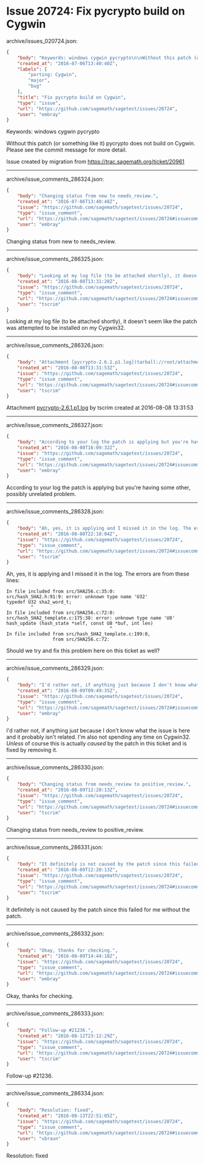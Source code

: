 # Issue 20724: Fix pycrypto build on Cygwin

archive/issues_020724.json:
```json
{
    "body": "Keywords: windows cygwin pycrypto\n\nWithout this patch (or something like it) pycrypto does not build on Cygwin.  Please see the commit message for more detail.\n\nIssue created by migration from https://trac.sagemath.org/ticket/20961\n\n",
    "created_at": "2016-07-06T13:40:40Z",
    "labels": [
        "porting: Cygwin",
        "major",
        "bug"
    ],
    "title": "Fix pycrypto build on Cygwin",
    "type": "issue",
    "url": "https://github.com/sagemath/sagetest/issues/20724",
    "user": "embray"
}
```
Keywords: windows cygwin pycrypto

Without this patch (or something like it) pycrypto does not build on Cygwin.  Please see the commit message for more detail.

Issue created by migration from https://trac.sagemath.org/ticket/20961





---

archive/issue_comments_286324.json:
```json
{
    "body": "Changing status from new to needs_review.",
    "created_at": "2016-07-06T13:40:48Z",
    "issue": "https://github.com/sagemath/sagetest/issues/20724",
    "type": "issue_comment",
    "url": "https://github.com/sagemath/sagetest/issues/20724#issuecomment-286324",
    "user": "embray"
}
```

Changing status from new to needs_review.



---

archive/issue_comments_286325.json:
```json
{
    "body": "Looking at my log file (to be attached shortly), it doesn't seem like the patch was attempted to be installed on my Cygwin32.",
    "created_at": "2016-08-08T13:31:20Z",
    "issue": "https://github.com/sagemath/sagetest/issues/20724",
    "type": "issue_comment",
    "url": "https://github.com/sagemath/sagetest/issues/20724#issuecomment-286325",
    "user": "tscrim"
}
```

Looking at my log file (to be attached shortly), it doesn't seem like the patch was attempted to be installed on my Cygwin32.



---

archive/issue_comments_286326.json:
```json
{
    "body": "Attachment [pycrypto-2.6.1.p1.log](tarball://root/attachments/some-uuid/ticket20961/pycrypto-2.6.1.p1.log) by tscrim created at 2016-08-08 13:31:53",
    "created_at": "2016-08-08T13:31:53Z",
    "issue": "https://github.com/sagemath/sagetest/issues/20724",
    "type": "issue_comment",
    "url": "https://github.com/sagemath/sagetest/issues/20724#issuecomment-286326",
    "user": "tscrim"
}
```

Attachment [pycrypto-2.6.1.p1.log](tarball://root/attachments/some-uuid/ticket20961/pycrypto-2.6.1.p1.log) by tscrim created at 2016-08-08 13:31:53



---

archive/issue_comments_286327.json:
```json
{
    "body": "According to your log the patch is applying but you're having some other, possibly unrelated problem.",
    "created_at": "2016-08-08T16:09:32Z",
    "issue": "https://github.com/sagemath/sagetest/issues/20724",
    "type": "issue_comment",
    "url": "https://github.com/sagemath/sagetest/issues/20724#issuecomment-286327",
    "user": "embray"
}
```

According to your log the patch is applying but you're having some other, possibly unrelated problem.



---

archive/issue_comments_286328.json:
```json
{
    "body": "Ah, yes, it is applying and I missed it in the log. The errors are from these lines:\n\n```\nIn file included from src/SHA256.c:35:0:\nsrc/hash_SHA2.h:91:9: error: unknown type name 'U32'\ntypedef U32 sha2_word_t;\n         ^\nIn file included from src/SHA256.c:72:0:\nsrc/hash_SHA2_template.c:175:38: error: unknown type name 'U8'\nhash_update (hash_state *self, const U8 *buf, int len)\n                                      ^\nIn file included from src/hash_SHA2_template.c:199:0,\n                 from src/SHA256.c:72:\n```\n\nShould we try and fix this problem here on this ticket as well?",
    "created_at": "2016-08-08T22:18:04Z",
    "issue": "https://github.com/sagemath/sagetest/issues/20724",
    "type": "issue_comment",
    "url": "https://github.com/sagemath/sagetest/issues/20724#issuecomment-286328",
    "user": "tscrim"
}
```

Ah, yes, it is applying and I missed it in the log. The errors are from these lines:

```
In file included from src/SHA256.c:35:0:
src/hash_SHA2.h:91:9: error: unknown type name 'U32'
typedef U32 sha2_word_t;
         ^
In file included from src/SHA256.c:72:0:
src/hash_SHA2_template.c:175:38: error: unknown type name 'U8'
hash_update (hash_state *self, const U8 *buf, int len)
                                      ^
In file included from src/hash_SHA2_template.c:199:0,
                 from src/SHA256.c:72:
```

Should we try and fix this problem here on this ticket as well?



---

archive/issue_comments_286329.json:
```json
{
    "body": "I'd rather not, if anything just because I don't know what the issue is here and it probably isn't related.  I'm also not spending any time on Cygwin32.  *Unless* of course this is actually *caused* by the patch in this ticket and is fixed by removing it.",
    "created_at": "2016-08-09T09:49:35Z",
    "issue": "https://github.com/sagemath/sagetest/issues/20724",
    "type": "issue_comment",
    "url": "https://github.com/sagemath/sagetest/issues/20724#issuecomment-286329",
    "user": "embray"
}
```

I'd rather not, if anything just because I don't know what the issue is here and it probably isn't related.  I'm also not spending any time on Cygwin32.  *Unless* of course this is actually *caused* by the patch in this ticket and is fixed by removing it.



---

archive/issue_comments_286330.json:
```json
{
    "body": "Changing status from needs_review to positive_review.",
    "created_at": "2016-08-09T12:20:13Z",
    "issue": "https://github.com/sagemath/sagetest/issues/20724",
    "type": "issue_comment",
    "url": "https://github.com/sagemath/sagetest/issues/20724#issuecomment-286330",
    "user": "tscrim"
}
```

Changing status from needs_review to positive_review.



---

archive/issue_comments_286331.json:
```json
{
    "body": "It definitely is not caused by the patch since this failed for me without the patch.",
    "created_at": "2016-08-09T12:20:13Z",
    "issue": "https://github.com/sagemath/sagetest/issues/20724",
    "type": "issue_comment",
    "url": "https://github.com/sagemath/sagetest/issues/20724#issuecomment-286331",
    "user": "tscrim"
}
```

It definitely is not caused by the patch since this failed for me without the patch.



---

archive/issue_comments_286332.json:
```json
{
    "body": "Okay, thanks for checking.",
    "created_at": "2016-08-09T14:44:18Z",
    "issue": "https://github.com/sagemath/sagetest/issues/20724",
    "type": "issue_comment",
    "url": "https://github.com/sagemath/sagetest/issues/20724#issuecomment-286332",
    "user": "embray"
}
```

Okay, thanks for checking.



---

archive/issue_comments_286333.json:
```json
{
    "body": "Follow-up #21236.",
    "created_at": "2016-08-12T23:12:29Z",
    "issue": "https://github.com/sagemath/sagetest/issues/20724",
    "type": "issue_comment",
    "url": "https://github.com/sagemath/sagetest/issues/20724#issuecomment-286333",
    "user": "tscrim"
}
```

Follow-up #21236.



---

archive/issue_comments_286334.json:
```json
{
    "body": "Resolution: fixed",
    "created_at": "2016-08-13T22:51:05Z",
    "issue": "https://github.com/sagemath/sagetest/issues/20724",
    "type": "issue_comment",
    "url": "https://github.com/sagemath/sagetest/issues/20724#issuecomment-286334",
    "user": "vbraun"
}
```

Resolution: fixed
